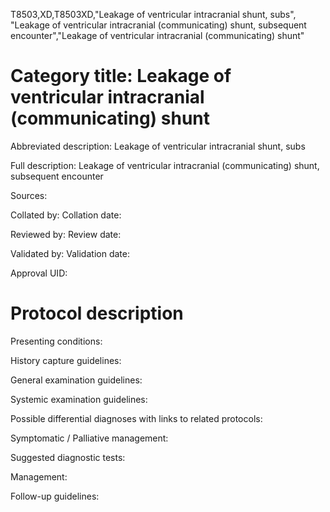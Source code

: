 T8503,XD,T8503XD,"Leakage of ventricular intracranial shunt, subs", "Leakage of ventricular intracranial (communicating) shunt, subsequent encounter","Leakage of ventricular intracranial (communicating) shunt"
# Category title: Leakage of ventricular intracranial (communicating) shunt

Abbreviated description: Leakage of ventricular intracranial shunt, subs

Full description: Leakage of ventricular intracranial (communicating) shunt, subsequent encounter

Sources:

Collated by:
Collation date:

Reviewed by:
Review date:

Validated by:
Validation date:

Approval UID:

# Protocol description

Presenting conditions:

History capture guidelines:

General examination guidelines:

Systemic examination guidelines:

Possible differential diagnoses with links to related protocols:

Symptomatic / Palliative management:

Suggested diagnostic tests:

Management:

Follow-up guidelines:
